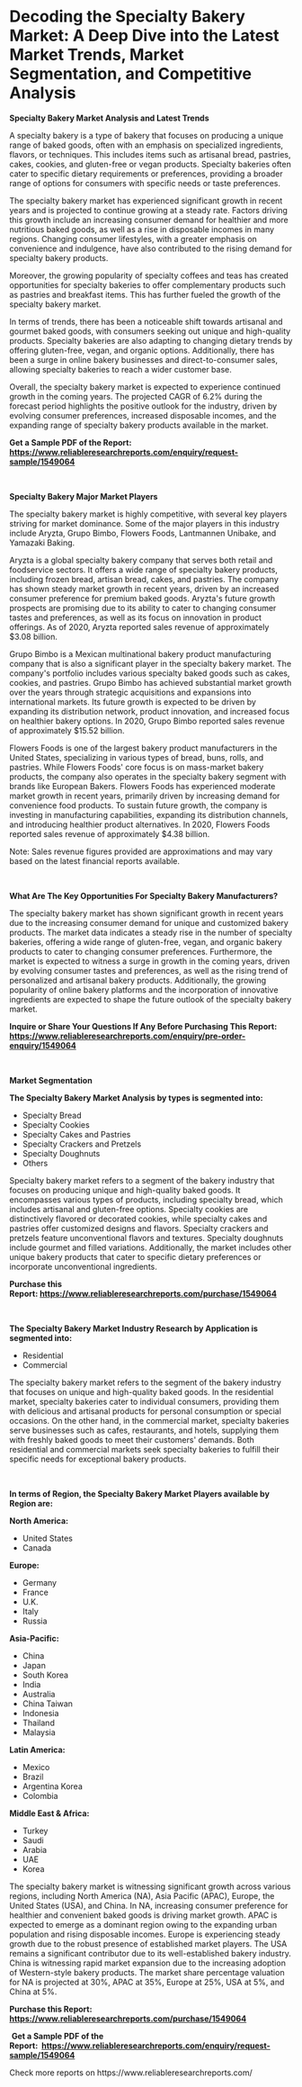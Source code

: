 <p><h1>Decoding the Specialty Bakery Market: A Deep Dive into the Latest Market Trends, Market Segmentation, and Competitive Analysis</h1></p><p><strong>Specialty Bakery Market Analysis and Latest Trends</strong></p>
<p><p>A specialty bakery is a type of bakery that focuses on producing a unique range of baked goods, often with an emphasis on specialized ingredients, flavors, or techniques. This includes items such as artisanal bread, pastries, cakes, cookies, and gluten-free or vegan products. Specialty bakeries often cater to specific dietary requirements or preferences, providing a broader range of options for consumers with specific needs or taste preferences.</p><p>The specialty bakery market has experienced significant growth in recent years and is projected to continue growing at a steady rate. Factors driving this growth include an increasing consumer demand for healthier and more nutritious baked goods, as well as a rise in disposable incomes in many regions. Changing consumer lifestyles, with a greater emphasis on convenience and indulgence, have also contributed to the rising demand for specialty bakery products.</p><p>Moreover, the growing popularity of specialty coffees and teas has created opportunities for specialty bakeries to offer complementary products such as pastries and breakfast items. This has further fueled the growth of the specialty bakery market.</p><p>In terms of trends, there has been a noticeable shift towards artisanal and gourmet baked goods, with consumers seeking out unique and high-quality products. Specialty bakeries are also adapting to changing dietary trends by offering gluten-free, vegan, and organic options. Additionally, there has been a surge in online bakery businesses and direct-to-consumer sales, allowing specialty bakeries to reach a wider customer base.</p><p>Overall, the specialty bakery market is expected to experience continued growth in the coming years. The projected CAGR of 6.2% during the forecast period highlights the positive outlook for the industry, driven by evolving consumer preferences, increased disposable incomes, and the expanding range of specialty bakery products available in the market.</p></p>
<p><strong>Get a Sample PDF of the Report:&nbsp; <a href="https://www.reliableresearchreports.com/enquiry/request-sample/1549064">https://www.reliableresearchreports.com/enquiry/request-sample/1549064</a></strong></p>
<p>&nbsp;</p>
<p><strong>Specialty Bakery Major Market Players</strong></p>
<p><p>The specialty bakery market is highly competitive, with several key players striving for market dominance. Some of the major players in this industry include Aryzta, Grupo Bimbo, Flowers Foods, Lantmannen Unibake, and Yamazaki Baking.</p><p>Aryzta is a global specialty bakery company that serves both retail and foodservice sectors. It offers a wide range of specialty bakery products, including frozen bread, artisan bread, cakes, and pastries. The company has shown steady market growth in recent years, driven by an increased consumer preference for premium baked goods. Aryzta's future growth prospects are promising due to its ability to cater to changing consumer tastes and preferences, as well as its focus on innovation in product offerings. As of 2020, Aryzta reported sales revenue of approximately $3.08 billion.</p><p>Grupo Bimbo is a Mexican multinational bakery product manufacturing company that is also a significant player in the specialty bakery market. The company's portfolio includes various specialty baked goods such as cakes, cookies, and pastries. Grupo Bimbo has achieved substantial market growth over the years through strategic acquisitions and expansions into international markets. Its future growth is expected to be driven by expanding its distribution network, product innovation, and increased focus on healthier bakery options. In 2020, Grupo Bimbo reported sales revenue of approximately $15.52 billion.</p><p>Flowers Foods is one of the largest bakery product manufacturers in the United States, specializing in various types of bread, buns, rolls, and pastries. While Flowers Foods' core focus is on mass-market bakery products, the company also operates in the specialty bakery segment with brands like European Bakers. Flowers Foods has experienced moderate market growth in recent years, primarily driven by increasing demand for convenience food products. To sustain future growth, the company is investing in manufacturing capabilities, expanding its distribution channels, and introducing healthier product alternatives. In 2020, Flowers Foods reported sales revenue of approximately $4.38 billion.</p><p>Note: Sales revenue figures provided are approximations and may vary based on the latest financial reports available.</p></p>
<p>&nbsp;</p>
<p><strong>What Are The Key Opportunities For Specialty Bakery Manufacturers?</strong></p>
<p><p>The specialty bakery market has shown significant growth in recent years due to the increasing consumer demand for unique and customized bakery products. The market data indicates a steady rise in the number of specialty bakeries, offering a wide range of gluten-free, vegan, and organic bakery products to cater to changing consumer preferences. Furthermore, the market is expected to witness a surge in growth in the coming years, driven by evolving consumer tastes and preferences, as well as the rising trend of personalized and artisanal bakery products. Additionally, the growing popularity of online bakery platforms and the incorporation of innovative ingredients are expected to shape the future outlook of the specialty bakery market.</p></p>
<p><strong>Inquire or Share Your Questions If Any Before Purchasing This Report: <a href="https://www.reliableresearchreports.com/enquiry/pre-order-enquiry/1549064">https://www.reliableresearchreports.com/enquiry/pre-order-enquiry/1549064</a></strong></p>
<p>&nbsp;</p>
<p><strong>Market Segmentation</strong></p>
<p><strong>The Specialty Bakery Market Analysis by types is segmented into:</strong></p>
<p><ul><li>Specialty Bread</li><li>Specialty Cookies</li><li>Specialty Cakes and Pastries</li><li>Specialty Crackers and Pretzels</li><li>Specialty Doughnuts</li><li>Others</li></ul></p>
<p><p>Specialty bakery market refers to a segment of the bakery industry that focuses on producing unique and high-quality baked goods. It encompasses various types of products, including specialty bread, which includes artisanal and gluten-free options. Specialty cookies are distinctively flavored or decorated cookies, while specialty cakes and pastries offer customized designs and flavors. Specialty crackers and pretzels feature unconventional flavors and textures. Specialty doughnuts include gourmet and filled variations. Additionally, the market includes other unique bakery products that cater to specific dietary preferences or incorporate unconventional ingredients.</p></p>
<p><strong>Purchase this Report:&nbsp;<a href="https://www.reliableresearchreports.com/purchase/1549064">https://www.reliableresearchreports.com/purchase/1549064</a></strong></p>
<p>&nbsp;</p>
<p><strong>The Specialty Bakery Market Industry Research by Application is segmented into:</strong></p>
<p><ul><li>Residential</li><li>Commercial</li></ul></p>
<p><p>The specialty bakery market refers to the segment of the bakery industry that focuses on unique and high-quality baked goods. In the residential market, specialty bakeries cater to individual consumers, providing them with delicious and artisanal products for personal consumption or special occasions. On the other hand, in the commercial market, specialty bakeries serve businesses such as cafes, restaurants, and hotels, supplying them with freshly baked goods to meet their customers' demands. Both residential and commercial markets seek specialty bakeries to fulfill their specific needs for exceptional bakery products.</p></p>
<p>&nbsp;</p>
<p><strong>In terms of Region, the Specialty Bakery Market Players available by Region are:</strong></p>
<p>
    <p> <strong> North America: </strong>
        <ul>
            <li>United States</li>
            <li>Canada</li>
        </ul>
        </p> 
    <p> <strong> Europe: </strong>
        <ul>
            <li>Germany</li>
            <li>France</li>
            <li>U.K.</li>
            <li>Italy</li>
            <li>Russia</li>
        </ul>
        </p> 
    <p> <strong> Asia-Pacific: </strong>
        <ul>
            <li>China</li>
            <li>Japan</li>
            <li>South Korea</li>
            <li>India</li>
            <li>Australia</li>
            <li>China Taiwan</li>
            <li>Indonesia</li>
            <li>Thailand</li>
            <li>Malaysia</li>
        </ul>
        </p> 
    <p> <strong> Latin America: </strong>
        <ul>
            <li>Mexico</li>
            <li>Brazil</li>
            <li>Argentina Korea</li>
            <li>Colombia</li>
        </ul>
        </p> 
    <p> <strong> Middle East & Africa: </strong>
        <ul>
            <li>Turkey</li>
            <li>Saudi</li>
            <li>Arabia</li>
            <li>UAE</li>
            <li>Korea</li>
        </ul>
    </p>
    </p>
<p><p>The specialty bakery market is witnessing significant growth across various regions, including North America (NA), Asia Pacific (APAC), Europe, the United States (USA), and China. In NA, increasing consumer preference for healthier and convenient baked goods is driving market growth. APAC is expected to emerge as a dominant region owing to the expanding urban population and rising disposable incomes. Europe is experiencing steady growth due to the robust presence of established market players. The USA remains a significant contributor due to its well-established bakery industry. China is witnessing rapid market expansion due to the increasing adoption of Western-style bakery products. The market share percentage valuation for NA is projected at 30%, APAC at 35%, Europe at 25%, USA at 5%, and China at 5%.</p></p>
<p><strong>Purchase this Report: <a href="https://www.reliableresearchreports.com/purchase/1549064">https://www.reliableresearchreports.com/purchase/1549064</a></strong></p>
<p>&nbsp;<strong>Get a Sample PDF of the Report:&nbsp;&nbsp;<a href="https://www.reliableresearchreports.com/enquiry/request-sample/1549064">https://www.reliableresearchreports.com/enquiry/request-sample/1549064</a></strong></p>
<p><strong></strong></p>
<p>Check more reports on https://www.reliableresearchreports.com/</p>